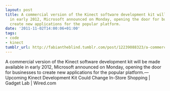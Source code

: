 ```yaml
---
layout: post
title: A commercial version of the Kinect software development kit will be made available
  in early 2012, Microsoft announced on Monday, opening the door for businesses to
  create new applications for the popular platform.
date: '2011-11-02T14:00:06+01:00'
tags:
- code
- kinect
tumblr_url: http://fabiantheblind.tumblr.com/post/12239088323/a-commercial-version-of-the-kinect-software
---
```

A commercial version of the Kinect software development kit will be made available in early 2012, Microsoft announced on Monday, opening the door for businesses to create new applications for the popular platform.—Upcoming Kinect Development Kit Could Change In-Store Shopping | Gadget Lab | Wired.com
